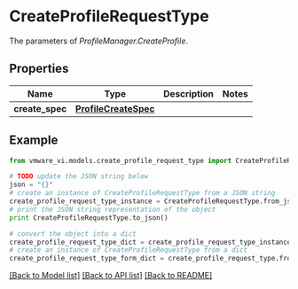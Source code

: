 # CreateProfileRequestType

The parameters of *ProfileManager.CreateProfile*. 

## Properties
Name | Type | Description | Notes
------------ | ------------- | ------------- | -------------
**create_spec** | [**ProfileCreateSpec**](ProfileCreateSpec.md) |  | 

## Example

```python
from vmware_vi.models.create_profile_request_type import CreateProfileRequestType

# TODO update the JSON string below
json = "{}"
# create an instance of CreateProfileRequestType from a JSON string
create_profile_request_type_instance = CreateProfileRequestType.from_json(json)
# print the JSON string representation of the object
print CreateProfileRequestType.to_json()

# convert the object into a dict
create_profile_request_type_dict = create_profile_request_type_instance.to_dict()
# create an instance of CreateProfileRequestType from a dict
create_profile_request_type_form_dict = create_profile_request_type.from_dict(create_profile_request_type_dict)
```
[[Back to Model list]](../README.md#documentation-for-models) [[Back to API list]](../README.md#documentation-for-api-endpoints) [[Back to README]](../README.md)


